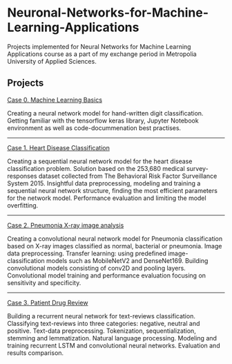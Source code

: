 # Neuronal-Networks-for-Machine-Learning-Applications
Projects implemented for Neural Networks for Machine Learning Applications course as a part of my exchange period in Metropolia University of Applied Sciences.

## Projects
[Case 0. Machine Learning Basics](https://github.com/JulianMarc/Neuronal-Networks-for-Machine-Learning-Applications/blob/main/Proyectos/Case%200/case-0-learning-basics-JulianMarcoSoliveres.ipynb)

Creating a neural network model for hand-written digit classification. Getting familiar with the tensorflow keras library, Jupyter Notebook environment as well as code-docummenation best practises.

---

[Case 1. Heart Disease Classification](https://github.com/JulianMarc/Neuronal-Networks-for-Machine-Learning-Applications/blob/main/Proyectos/Case%201/case-1-heart-disease-classification_FINAL.ipynb)

Creating a sequential neural network model for the heart disease classification problem. Solution based on the 253,680 medical survey-responses dataset collected from The Behavioral Risk Factor Surveillance System 2015. Insightful data preprocessing, modeling and training a sequential neural network structure, finding the most efficient parameters for the network model. Performance evaluation and limiting the model overfitting.

---

[Case 2. Pneumonia X-ray image analysis](https://github.com/JulianMarc/Neuronal-Networks-for-Machine-Learning-Applications/blob/main/Proyectos/Case%202/case-2-pneumonia-x-ray-image-analysis-FinalModel.ipynb)

Creating a convolutional neural network model for Pneumonia classification based on X-ray images classified as normal, bacterial or pneumonia. Image data preprocessing. Transfer learning: using predefined image-classification models such as MobileNetV2 and DenseNet169. Building convolutional models consisting of conv2D and pooling layers. Convolutional model training and performance evaluation focusing on sensitivity and specificity.

---

[Case 3. Patient Drug Review](https://github.com/JulianMarc/Neuronal-Networks-for-Machine-Learning-Applications/blob/main/Proyectos/Case%203/case-3-patient-drug-review_4.ipynb)

Building a recurrent neural network for text-reviews classification. Classifying text-reviews into three categories: negative, neutral and positive. Text-data preprocessing. Tokenization, sequentialization, stemming and lemmatization. Natural language processing. Modeling and training recurrent LSTM and convolutional neural networks. Evaluation and results comparison.

